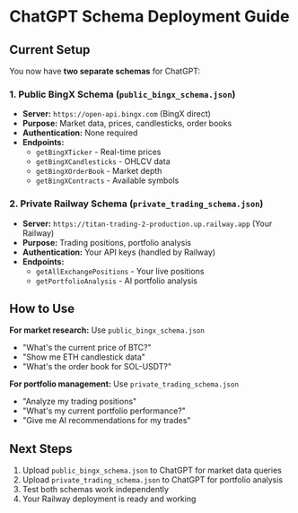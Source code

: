# ChatGPT Schema Deployment Guide

## Current Setup

You now have **two separate schemas** for ChatGPT:

### 1. Public BingX Schema (`public_bingx_schema.json`)
- **Server:** `https://open-api.bingx.com` (BingX direct)
- **Purpose:** Market data, prices, candlesticks, order books
- **Authentication:** None required
- **Endpoints:**
  - `getBingXTicker` - Real-time prices
  - `getBingXCandlesticks` - OHLCV data  
  - `getBingXOrderBook` - Market depth
  - `getBingXContracts` - Available symbols

### 2. Private Railway Schema (`private_trading_schema.json`)
- **Server:** `https://titan-trading-2-production.up.railway.app` (Your Railway)
- **Purpose:** Trading positions, portfolio analysis
- **Authentication:** Your API keys (handled by Railway)
- **Endpoints:**
  - `getAllExchangePositions` - Your live positions
  - `getPortfolioAnalysis` - AI portfolio analysis

## How to Use

**For market research:** Use `public_bingx_schema.json`
- "What's the current price of BTC?"
- "Show me ETH candlestick data"
- "What's the order book for SOL-USDT?"

**For portfolio management:** Use `private_trading_schema.json`  
- "Analyze my trading positions"
- "What's my current portfolio performance?"
- "Give me AI recommendations for my trades"

## Next Steps

1. Upload `public_bingx_schema.json` to ChatGPT for market data queries
2. Upload `private_trading_schema.json` to ChatGPT for portfolio analysis
3. Test both schemas work independently
4. Your Railway deployment is ready and working